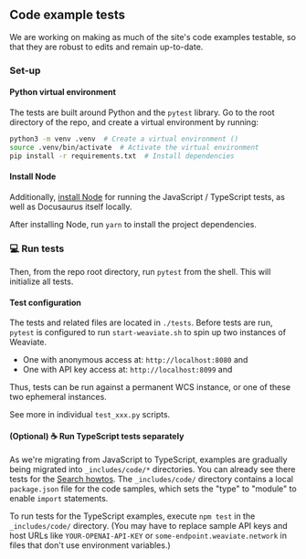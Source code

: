 ## Code example tests

We are working on making as much of the site's code examples testable, so that they are robust to edits and remain up-to-date.

### Set-up

#### Python virtual environment

The tests are built around Python and the `pytest` library. Go to the root directory of the repo, and create a virtual environment by running:

```bash
python3 -m venv .venv  # Create a virtual environment ()
source .venv/bin/activate  # Activate the virtual environment
pip install -r requirements.txt  # Install dependencies
```

#### Install Node

Additionally, [install Node](https://nodejs.org/en/download) for running the JavaScript / TypeScript tests, as well as Docusaurus itself locally.

After installing Node, run `yarn` to install the project dependencies.


### 💻 Run tests

Then, from the repo root directory, run `pytest` from the shell. This will initialize all tests.

#### Test configuration

The tests and related files are located in `./tests`.
Before tests are run, `pytest` is configured to run `start-weaviate.sh` to spin up two instances of Weaviate.

- One with anonymous access at: `http://localhost:8080` and
- One with API key access at: `http://localhost:8099` and

Thus, tests can be run against a permanent WCS instance, or one of these two ephemeral instances.

See more in individual `test_xxx.py` scripts.

#### (Optional) ☕️ Run TypeScript tests separately

As we're migrating from JavaScript to TypeScript, examples are gradually being migrated into `_includes/code/*` directories. You can already see there tests for the [Search howtos](/developers/weaviate/search). The `_includes/code/` directory contains a local `package.json` file for the code samples, which sets the "type" to "module" to enable `import` statements.

To run tests for the TypeScript examples, execute `npm test` in the `_includes/code/` directory. (You may have to replace sample API keys and host URLs like `YOUR-OPENAI-API-KEY` or `some-endpoint.weaviate.network` in files that don't use environment variables.)
